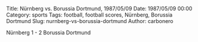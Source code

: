 Title: Nürnberg vs. Borussia Dortmund, 1987/05/09
Date: 1987/05/09 00:00
Category: sports
Tags: football, football scores, Nürnberg, Borussia Dortmund
Slug: nurnberg-vs-borussia-dortmund
Author: carbonero


Nürnberg 1 - 2 Borussia Dortmund
